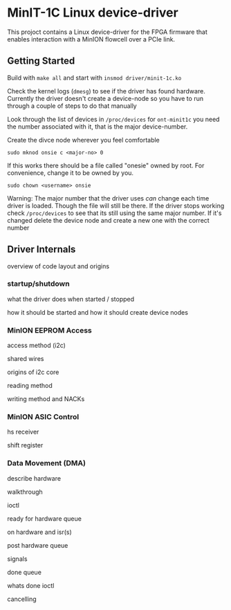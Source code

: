# MinIT-1C Linux device-driver

This projoct contains a Linux device-driver for the FPGA firmware that enables interaction with a
MinION flowcell over a PCIe link.

## Getting Started

Build with `make all` and start with `insmod driver/minit-1c.ko`

Check the kernel logs (`dmesg`) to see if the driver has found hardware. Currently the
driver doesn't create a device-node so you have to run through a couple of steps to
do that manually

Look through the list of devices in `/proc/devices` for `ont-minit1c` you need the
number associated with it, that is the major device-number.

Create the divce node wherever you feel comfortable

`sudo mknod onsie c <major-no> 0`

If this works there should be a file called "onesie" owned by root. For convenience,
change it to be owned by you.

`sudo chown <username> onsie`

Warning: The major number that the driver uses _can_ change each time driver is
loaded. Though the file will still be there. If the driver stops working check
`/proc/devices` to see that its still using the same major number. If it's changed
delete the device node and create a new one with the correct number

## Driver Internals

overview of code layout and origins

### startup/shutdown

what the driver does when started / stopped

how it should be started and how it should create device nodes

### MinION EEPROM Access

access method (i2c)

shared wires

origins of i2c core

reading method

writing method and NACKs

### MinION ASIC Control

hs receiver

shift register

### Data Movement (DMA)

describe hardware

walkthrough

ioctl

ready for hardware queue

on hardware and isr(s)

post hardware queue

signals

done queue

whats done ioctl

cancelling

